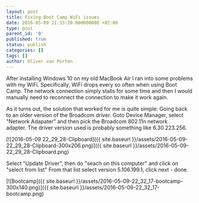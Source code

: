 ```yaml
---
layout: post
title: Fixing Boot Camp WiFi issues
date: 2016-05-09 21:33:20.000000000 +02:00
type: post
parent_id: '0'
published: true
status: publish
categories: []
tags: []
author: Oliver van Porten
---
```

After installing Windows 10 on my old MacBook Air I ran into some problems with my WiFi. Specifically, WiFi drops every so often when using Boot Camp. The network connection simply stalls for some time and then I would manually need to reconnect the connection to make it work again.

As it turns out, the solution that worked for me is quite simple: Going back to an older version of the Broadcom driver. Goto Device Manager, select "Network Adapater" and then pick the Broadcom 802.11n network adapter. The driver version used is probably something like 6.30.223.256.

[![2016-05-09 22_29_28-Clipboard]({{ site.baseurl }}/assets/2016-05-09-22_29_28-Clipboard-300x206.png)]({{ site.baseurl }}/assets/2016-05-09-22_29_28-Clipboard.png)

Select "Update Driver", then do "seach on this computer" and click on "select from list" From that list select version 5.106.199.1, click next - done.

[![Bootcamp]({{ site.baseurl }}/assets/2016-05-09-22_32_17-bootcamp-300x140.png)]({{ site.baseurl }}/assets/2016-05-09-22_32_17-bootcamp.png)